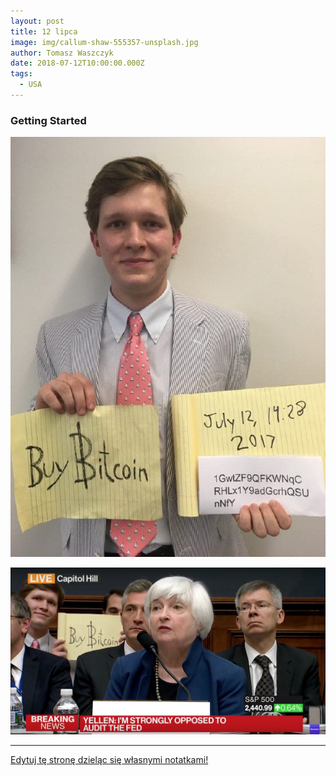 ```yaml
---
layout: post
title: 12 lipca
image: img/callum-shaw-555357-unsplash.jpg
author: Tomasz Waszczyk
date: 2018-07-12T10:00:00.000Z
tags:
  - USA
---
```


### Getting Started

<img src="./img/july/buy.jpg"/><br>

<img src="./img/july/buy2.jpg"/><br>

---

<a href="https://github.com/TomaszWaszczyk/historia.waszczyk.com/edit/master/src/content/july-12.md" target="_blank">Edytuj tę stronę dzieląc się własnymi notatkami!</a>
